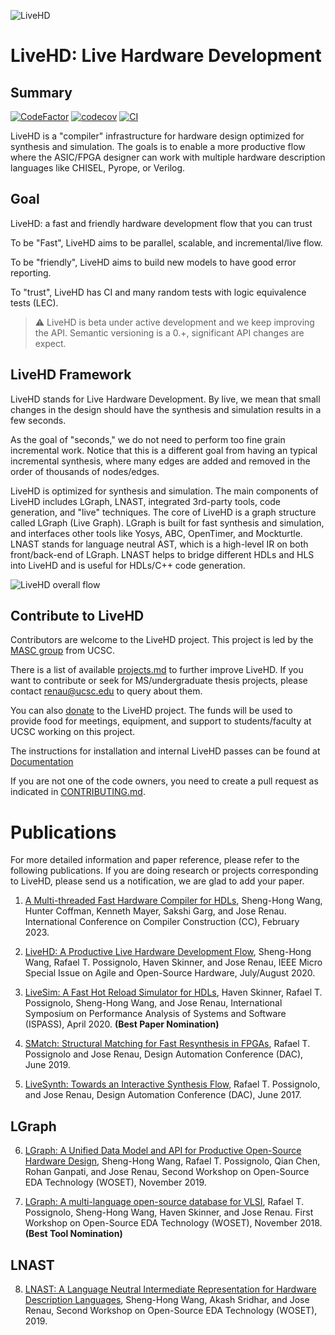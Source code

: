 
![LiveHD](https://masc.soe.ucsc.edu/logos/livehd5.png)

# LiveHD: Live Hardware Development

## Summary

[![CodeFactor](https://www.codefactor.io/repository/github/masc-ucsc/livehd/badge)](https://www.codefactor.io/repository/github/masc-ucsc/livehd)
[![codecov](https://codecov.io/gh/masc-ucsc/livehd/branch/master/graph/badge.svg)](https://codecov.io/gh/masc-ucsc/livehd)
[![CI](https://github.com/masc-ucsc/livehd/actions/workflows/ubuntu.yml/badge.svg)](https://github.com/masc-ucsc/livehd/actions/workflows/ubuntu.yml)


LiveHD is a "compiler" infrastructure for hardware design optimized for
synthesis and simulation. The goals is to enable a more productive flow where
the ASIC/FPGA designer can work with multiple hardware description languages
like CHISEL, Pyrope, or Verilog.


## Goal

LiveHD: a fast and friendly hardware development flow that you can trust

To be "Fast", LiveHD aims to be parallel, scalable, and incremental/live flow.

To be "friendly", LiveHD aims to build new models to have good error reporting.

To "trust", LiveHD has CI and many random tests with logic equivalence tests (LEC).

> :warning: LiveHD is beta under active development and we keep improving the
> API. Semantic versioning is a 0.+, significant API changes are expect.


## LiveHD Framework


LiveHD stands for Live Hardware Development. By live, we mean that small
changes in the design should have the synthesis and simulation results in a few
seconds.

As the goal of "seconds," we do not need to perform too fine grain incremental
work. Notice that this is a different goal from having an typical incremental
synthesis, where many edges are added and removed in the order of thousands of
nodes/edges.

LiveHD is optimized for synthesis and simulation. The main components of LiveHD
includes LGraph, LNAST, integrated 3rd-party tools, code generation, and "live"
techniques. The core of LiveHD is a graph structure called LGraph (Live Graph).
LGraph is built for fast synthesis and simulation, and interfaces other tools
like Yosys, ABC, OpenTimer, and Mockturtle. LNAST stands for language neutral
AST, which is a high-level IR on both front/back-end of LGraph. LNAST helps to
bridge different HDLs and HLS into LiveHD and is useful for HDLs/C++ code
generation.

![LiveHD overall flow](./docs/livehd.svg)

## Contribute to LiveHD

Contributors are welcome to the LiveHD project. This project is led by the
[MASC group](https://masc.soe.ucsc.edu) from UCSC.

There is a list of available [projects.md](docs/projects.md) to further improve
LiveHD. If you want to contribute or seek for MS/undergraduate thesis projects,
please contact renau@ucsc.edu to query about them.


You can also
[donate](https://secure.ucsc.edu/s/1069/bp18/interior.aspx?sid=1069&gid=1001&pgid=780&cid=1749&dids=1053)
to the LiveHD project. The funds will be used to provide food for meetings,
equipment, and support to students/faculty at UCSC working on this project.


The instructions for installation and internal LiveHD passes can be found at
[Documentation](https://masc-ucsc.github.io/docs/livehd/00-intro/)


If you are not one of the code owners, you need to create a pull request as
indicated in [CONTRIBUTING.md](docs/CONTRIBUTING.md).


# Publications
For more detailed information and paper reference, please refer to
the following publications. If you are doing research or projects corresponding
to LiveHD, please send us a notification, we are glad to add your paper.

1. [A Multi-threaded Fast Hardware Compiler for HDLs](docs/papers/livehd_cc23.pdf), Sheng-Hong Wang, Hunter Coffman, Kenneth Mayer, Sakshi Garg, and Jose Renau. International Conference on Compiler Construction (CC), February 2023.

2. [LiveHD: A Productive Live Hardware Development Flow](docs/papers/LiveHD_IEEE_Micro20.pdf), Sheng-Hong Wang, Rafael T. Possignolo, Haven Skinner, and Jose Renau, IEEE Micro Special Issue on Agile and Open-Source Hardware, July/August 2020.

3. [LiveSim: A Fast Hot Reload Simulator for HDLs](docs/papers/LiveSim_ISPASS20.pdf), Haven Skinner, Rafael T. Possignolo, Sheng-Hong Wang, and Jose Renau, International Symposium on Performance Analysis of Systems and Software (ISPASS), April 2020. **(Best Paper Nomination)**

4. [SMatch: Structural Matching for Fast Resynthesis in FPGAs](docs/papers/SMatch_DAC19.pdf), Rafael T.
   Possignolo and Jose Renau, Design Automation Conference (DAC), June 2019.

5. [LiveSynth: Towards an Interactive Synthesis Flow](docs/papers/LiveSynth_DAC17.pdf), Rafael T. Possignolo, and
   Jose Renau, Design Automation Conference (DAC), June 2017.

## LGraph

6. [LGraph: A Unified Data Model and API for Productive Open-Source Hardware Design](docs/papers/LGraph_WOSET19.pdf),
   Sheng-Hong Wang, Rafael T. Possignolo, Qian Chen, Rohan Ganpati, and
   Jose Renau, Second Workshop on Open-Source EDA Technology (WOSET), November 2019.

7. [LGraph: A multi-language open-source database for VLSI](docs/papers/LGraph_WOSET18.pdf), Rafael T. Possignolo,
   Sheng-Hong Wang, Haven Skinner, and Jose Renau. First Workshop on Open-Source
   EDA Technology (WOSET), November 2018. **(Best Tool Nomination)**

## LNAST

8. [LNAST: A Language Neutral Intermediate Representation for Hardware
   Description Languages](docs/papers/LNAST_WOSET19.pdf), Sheng-Hong Wang,
   Akash Sridhar, and Jose Renau, Second Workshop on Open-Source EDA Technology
   (WOSET), 2019.


